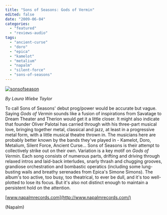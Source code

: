 ```yaml
---
title: "Sons of Seasons: Gods of Vermin"
edited: false
date: "2009-06-04"
categories:
  - "featured"
  - "reviews-audio"
tags:
  - "ancient-curse"
  - "doro"
  - "epica"
  - "kamelot"
  - "metalium"
  - "napalm"
  - "silent-force"
  - "sons-of-seasons"
---
```


[![sonsofseason](http://www.hellbound.ca/wp-content/uploads/2009/06/sonsofseason-300x300.jpg "sonsofseason")](http://www.hellbound.ca/wp-content/uploads/2009/06/sonsofseason.jpg)

_By Laura Wiebe Taylor_

To call Sons of Seasons' debut prog/power would be accurate but vague. Saying _Gods of Vermin_ sounds like a fusion of inspirations from Savatage to Dream Theater and Therion would get it a little closer. It might also indicate that founder Oliver Palotai has carried through with his three-part musical love, bringing together metal, classical and jazz, at least in a progressive metal form, with a little musical theatre thrown in. The musicians here are probably better known by the bands they've played in - Kamelot, Doro, Metalium, Silent Force, Ancient Curse... Sons of Seasons is their attempt to collectively strike out on their own. Variation is a key motif on _Gods of Vermin_. Each song consists of numerous parts, drifting and driving through relaxed intros and laid-back interludes, snarly thrash and chugging grooves, grandiose orchestration and bombastic operatics (including some lung-busting wails and breathy serenades from Epica's Simone Simons). The album's too active, too busy, too theatrical, to ever be dull, and it's too well-plotted to lose its focus. But it's also not distinct enough to maintain a persistent hold on the attention.

[www.napalmrecords.com](http://www.napalmrecords.com/)

(Napalm)

